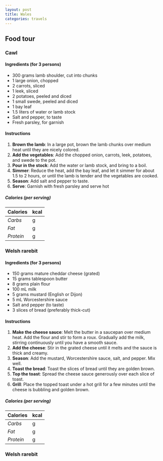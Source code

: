 ```yaml
---
layout: post
title: Wales
categories: travels
---
```


## Food tour

### Cawl 

#### Ingredients (for 3 persons)
- 300 grams lamb shoulder, cut into chunks
- 1 large onion, chopped
- 2 carrots, sliced
- 1 leek, sliced
- 2 potatoes, peeled and diced
- 1 small swede, peeled and diced
- 1 bay leaf
- 1.5 liters of water or lamb stock
- Salt and pepper, to taste
- Fresh parsley, for garnish

#### Instructions
1. **Brown the lamb**: In a large pot, brown the lamb chunks over medium heat until they are nicely colored.
2. **Add the vegetables**: Add the chopped onion, carrots, leek, potatoes, and swede to the pot.
3. **Pour in the stock**: Add the water or lamb stock, and bring to a boil.
4. **Simmer**: Reduce the heat, add the bay leaf, and let it simmer for about 1.5 to 2 hours, or until the lamb is tender and the vegetables are cooked.
5. **Season**: Add salt and pepper to taste.
6. **Serve**: Garnish with fresh parsley and serve hot

##### Calories (per serving)

| **Calories** | kcal |
| ----------- | ----------- |
| *Carbs* | g |
| *Fat* | g |
| *Protein* | g | 

### Welsh rarebit 

#### Ingredients (for 3 persons)
- 150 grams mature cheddar cheese (grated)
- 15 grams tablespoon butter
- 8 grams plain flour
- 100 mL milk
- 5 grams mustard (English or Dijon)
- 5 mL Worcestershire sauce
- Salt and pepper (to taste)
- 3 slices of bread (preferably thick-cut)

#### Instructions
1. **Make the cheese sauce**: Melt the butter in a saucepan over medium heat. Add the flour and stir to form a roux. Gradually add the milk, stirring continuously until you have a smooth sauce.
2. **Add the cheese**: Stir in the grated cheese until it melts and the sauce is thick and creamy.
3. **Season**: Add the mustard, Worcestershire sauce, salt, and pepper. Mix well.
4. **Toast the bread**: Toast the slices of bread until they are golden brown.
5. **Top the toast**: Spread the cheese sauce generously over each slice of toast.
6. **Grill**: Place the topped toast under a hot grill for a few minutes until the cheese is bubbling and golden brown.

##### Calories (per serving)

| **Calories** | kcal |
| ----------- | ----------- |
| *Carbs* | g |
| *Fat* | g |
| *Protein* | g | 

### Welsh rarebit 

